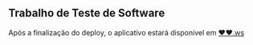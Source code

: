 ## Trabalho de Teste de Software

Após a finalização do deploy, o aplicativo estará disponível em [❤️❤️.ws](https://❤️❤️.ws)

